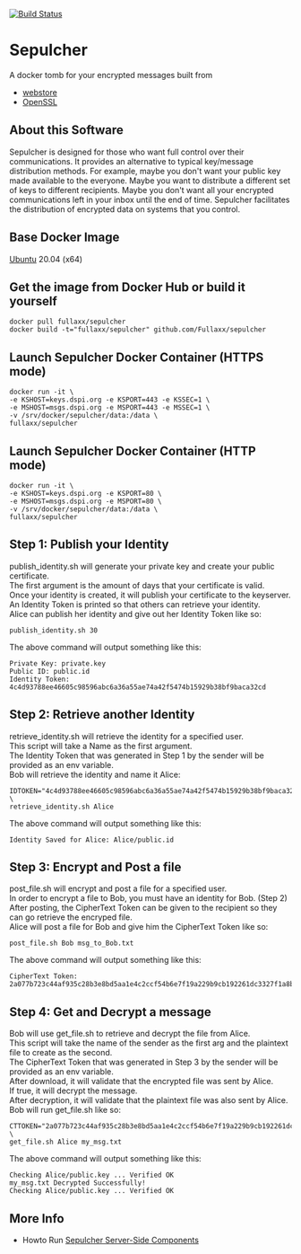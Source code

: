 [![Build Status](https://travis-ci.com/Fullaxx/sepulcher.svg?branch=master)](https://travis-ci.com/Fullaxx/sepulcher)
# Sepulcher
A docker tomb for your encrypted messages built from
* [webstore](https://github.com/Fullaxx/webstore)
* [OpenSSL](https://www.openssl.org/)

## About this Software
Sepulcher is designed for those who want full control over their communications.
It provides an alternative to typical key/message distribution methods.
For example, maybe you don't want your public key made available to the everyone.
Maybe you want to distribute a different set of keys to different recipients.
Maybe you don't want all your encrypted communications left in your inbox until the end of time.
Sepulcher facilitates the distribution of encrypted data on systems that you control.

## Base Docker Image
[Ubuntu](https://hub.docker.com/_/ubuntu) 20.04 (x64)

## Get the image from Docker Hub or build it yourself
```
docker pull fullaxx/sepulcher
docker build -t="fullaxx/sepulcher" github.com/Fullaxx/sepulcher
```

## Launch Sepulcher Docker Container (HTTPS mode)
```
docker run -it \
-e KSHOST=keys.dspi.org -e KSPORT=443 -e KSSEC=1 \
-e MSHOST=msgs.dspi.org -e MSPORT=443 -e MSSEC=1 \
-v /srv/docker/sepulcher/data:/data \
fullaxx/sepulcher
```

## Launch Sepulcher Docker Container (HTTP mode)
```
docker run -it \
-e KSHOST=keys.dspi.org -e KSPORT=80 \
-e MSHOST=msgs.dspi.org -e MSPORT=80 \
-v /srv/docker/sepulcher/data:/data \
fullaxx/sepulcher
```

## Step 1: Publish your Identity
publish_identity.sh will generate your private key and create your public certificate. \
The first argument is the amount of days that your certificate is valid. \
Once your identity is created, it will publish your certificate to the keyserver. \
An Identity Token is printed so that others can retrieve your identity. \
Alice can publish her identity and give out her Identity Token like so:
```
publish_identity.sh 30
```
The above command will output something like this:
```
Private Key: private.key
Public ID: public.id
Identity Token: 4c4d93788ee46605c98596abc6a36a55ae74a42f5474b15929b38bf9baca32cd
```

## Step 2: Retrieve another Identity
retrieve_identity.sh will retrieve the identity for a specified user. \
This script will take a Name as the first argument. \
The Identity Token that was generated in Step 1 by the sender will be provided as an env variable. \
Bob will retrieve the identity and name it Alice:
```
IDTOKEN="4c4d93788ee46605c98596abc6a36a55ae74a42f5474b15929b38bf9baca32cd" \
retrieve_identity.sh Alice
```
The above command will output something like this:
```
Identity Saved for Alice: Alice/public.id
```

## Step 3: Encrypt and Post a file
post_file.sh will encrypt and post a file for a specified user. \
In order to encrypt a file to Bob, you must have an identity for Bob. (Step 2) \
After posting, the CipherText Token can be given to the recipient so they can go retrieve the encryped file. \
Alice will post a file for Bob and give him the CipherText Token like so:
```
post_file.sh Bob msg_to_Bob.txt
```
The above command will output something like this:
```
CipherText Token: 2a077b723c44af935c28b3e8bd5aa1e4c2ccf54b6e7f19a229b9cb192261dc3327f1a8bc31886e944f4c02087daec87365b150f96c4ad0ed22556f317e6390b2
```

## Step 4: Get and Decrypt a message
Bob will use get_file.sh to retrieve and decrypt the file from Alice. \
This script will take the name of the sender as the first arg and the plaintext file to create as the second. \
The CipherText Token that was generated in Step 3 by the sender will be provided as an env variable. \
After download, it will validate that the encrypted file was sent by Alice. \
If true, it will decrypt the message. \
After decryption, it will validate that the plaintext file was also sent by Alice. \
Bob will run get_file.sh like so:
```
CTTOKEN="2a077b723c44af935c28b3e8bd5aa1e4c2ccf54b6e7f19a229b9cb192261dc3327f1a8bc31886e944f4c02087daec87365b150f96c4ad0ed22556f317e6390b2" \
get_file.sh Alice my_msg.txt
```
The above command will output something like this:
```
Checking Alice/public.key ... Verified OK
my_msg.txt Decrypted Successfully!
Checking Alice/public.key ... Verified OK
```

## More Info
* Howto Run [Sepulcher Server-Side Components](https://github.com/Fullaxx/sepulcher/blob/master/SERVERSIDE.md)
